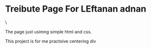 <h1>Treibute Page For LEftanan adnan</h1>\
<br/>
<p>The page just usimng simple html and css.</p>
<p>This project is for me practoive centering div</p>
